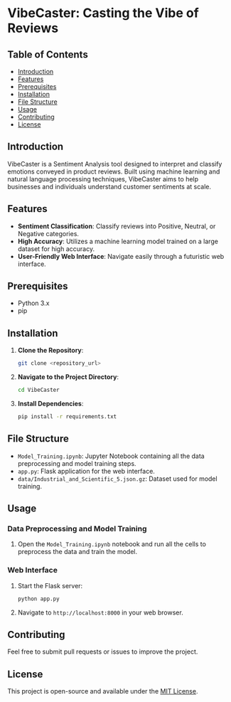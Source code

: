 # VibeCaster: Casting the Vibe of Reviews

<!-- ![VibeCaster Logo](/assets/logo.png)-->  <!-- Uncomment this line and add a logo image here -->

## Table of Contents

- [Introduction](#introduction)
- [Features](#features)
- [Prerequisites](#prerequisites)
- [Installation](#installation)
- [File Structure](#file-structure)
- [Usage](#usage)
- [Contributing](#contributing)
- [License](#license)

## Introduction

VibeCaster is a Sentiment Analysis tool designed to interpret and classify emotions conveyed in product reviews. Built using machine learning and natural language processing techniques, VibeCaster aims to help businesses and individuals understand customer sentiments at scale.

## Features

- **Sentiment Classification**: Classify reviews into Positive, Neutral, or Negative categories.
- **High Accuracy**: Utilizes a machine learning model trained on a large dataset for high accuracy.
- **User-Friendly Web Interface**: Navigate easily through a futuristic web interface.

## Prerequisites

- Python 3.x
- pip

## Installation

1. **Clone the Repository**:
    ```bash
    git clone <repository_url>
    ```

2. **Navigate to the Project Directory**:
    ```bash
    cd VibeCaster
    ```

3. **Install Dependencies**:
    ```bash
    pip install -r requirements.txt
    ```

## File Structure

- `Model_Training.ipynb`: Jupyter Notebook containing all the data preprocessing and model training steps.
- `app.py`: Flask application for the web interface.
- `data/Industrial_and_Scientific_5.json.gz`: Dataset used for model training.

## Usage

### Data Preprocessing and Model Training

1. Open the `Model_Training.ipynb` notebook and run all the cells to preprocess the data and train the model.

### Web Interface

1. Start the Flask server:
    ```bash
    python app.py
    ```

2. Navigate to `http://localhost:8000` in your web browser.

## Contributing

Feel free to submit pull requests or issues to improve the project.

## License

This project is open-source and available under the [MIT License](LICENSE).
